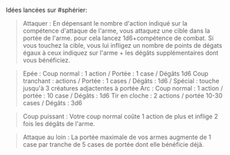 Idées lancées sur #sphérier:

> Attaquer : En dépensant le nombre d'action indiqué sur la compétence d'attaque de l'arme, vous attaquez une cible dans la portée de l'arme. pour cela lancez 1d6+compétence de combat. Si vous touchez la cible, vous lui infligez un nombre de points de dégats égaux à ceux indiquez sur l'arme + les dégâts supplémentaires dont vous bénéficiez.

> Epée :
Coup normal : 1 action / Portée : 1 case / Dégâts 1d6
Coup tranchant :  actions / Portée : 1 cases / Dégâts : 1d6 / Spécial : touche jusqu'à 3 créatures adjactentes à portée
Arc :
Coup normal : 1 action / portée : 10 case / Dégâts : 1d6
Tir en cloche : 2 actions / portée 10-30 cases / Dégâts : 3d6

> Coup puissant : Votre coup normal coûte 1 action de plus et inflige 2 fois les dégâts de l'arme.

> Attaque au loin : La portée maximale de vos armes augmente de 1 case par tranche de 5 cases de portée dont elle bénéficie déjà.
